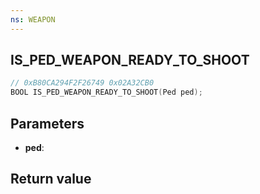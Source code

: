 ```yaml
---
ns: WEAPON
---
```

## IS_PED_WEAPON_READY_TO_SHOOT

```c
// 0xB80CA294F2F26749 0x02A32CB0
BOOL IS_PED_WEAPON_READY_TO_SHOOT(Ped ped);
```

## Parameters
* **ped**: 

## Return value
